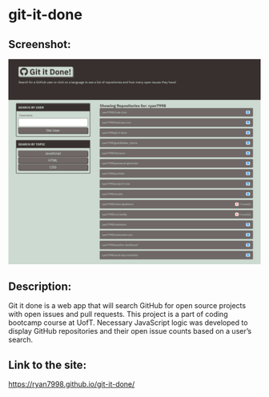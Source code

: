 # git-it-done

## Screenshot:
![](src/screenshot.png)

## Description:
Git it done is a web app that will search GitHub for open source projects with open issues and pull requests. This project is a part of coding bootcamp course at UofT. Necessary JavaScript logic was developed to display GitHub repositories and their open issue counts based on a user’s search.

## Link to the site: 
https://ryan7998.github.io/git-it-done/